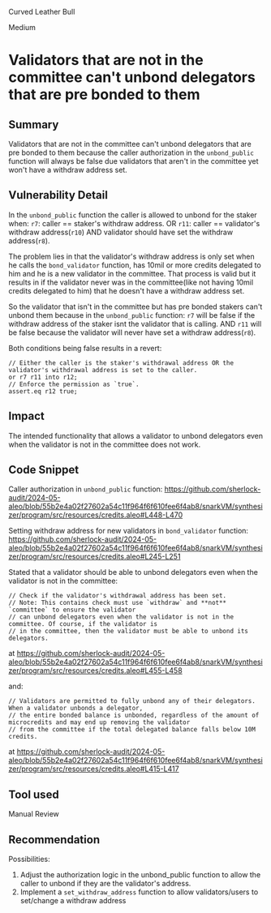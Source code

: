 Curved Leather Bull

Medium

# Validators that are not in the committee can't unbond delegators that are pre bonded to them

## Summary
Validators that are not in the committee can't unbond delegators that are pre bonded to them because the caller authorization in the `unbond_public` function will always be false due validators that aren't in the committee yet won't have a withdraw address set.

## Vulnerability Detail
In the `unbond_public` function the caller is allowed to unbond for the staker when:
`r7`: caller == staker's withdraw address.
OR
`r11`: caller == validator's withdraw address(`r10`) AND validator should have set the withdraw address(`r8`).

The problem lies in that the validator's withdraw address is only set when he calls the `bond_validator` function, has 10mil or more credits delegated to him and he is a new validator in the committee. That process is valid but it results in if the validator never was in the committee(like not having 10mil credits delegated to him) that he doesn't have a withdraw address set.

So the validator that isn't in the committee but has pre bonded stakers can't unbond them because in the `unbond_public` function:
`r7` will be false if the withdraw address of the staker isnt the validator that is calling.
AND 
`r11` will be false because the validator will never have set a withdraw address(`r8`).

Both conditions being false results in a revert:
```aleo
// Either the caller is the staker's withdrawal address OR the validator's withdrawal address is set to the caller.
or r7 r11 into r12;
// Enforce the permission as `true`.
assert.eq r12 true;
```

## Impact
The intended functionality that allows a validator to unbond delegators even when the validator is not in the committee does not work.

## Code Snippet
Caller authorization in `unbond_public` function:
https://github.com/sherlock-audit/2024-05-aleo/blob/55b2e4a02f27602a54c11f964f6f610fee6f4ab8/snarkVM/synthesizer/program/src/resources/credits.aleo#L448-L470

Setting withdraw address for new validators in `bond_validator` function:
https://github.com/sherlock-audit/2024-05-aleo/blob/55b2e4a02f27602a54c11f964f6f610fee6f4ab8/snarkVM/synthesizer/program/src/resources/credits.aleo#L245-L251

Stated that a validator should be able to unbond delegators even when the validator is not in the committee: 
```aleo
// Check if the validator's withdrawal address has been set.
// Note: This contains check must use `withdraw` and **not** `committee` to ensure the validator
// can unbond delegators even when the validator is not in the committee. Of course, if the validator is
// in the committee, then the validator must be able to unbond its delegators.
```
at https://github.com/sherlock-audit/2024-05-aleo/blob/55b2e4a02f27602a54c11f964f6f610fee6f4ab8/snarkVM/synthesizer/program/src/resources/credits.aleo#L455-L458

and:
```aleo
// Validators are permitted to fully unbond any of their delegators. When a validator unbonds a delegator,
// the entire bonded balance is unbonded, regardless of the amount of microcredits and may end up removing the validator
// from the committee if the total delegated balance falls below 10M credits.
```
at https://github.com/sherlock-audit/2024-05-aleo/blob/55b2e4a02f27602a54c11f964f6f610fee6f4ab8/snarkVM/synthesizer/program/src/resources/credits.aleo#L415-L417

## Tool used
Manual Review

## Recommendation
Possibilities:
1. Adjust the authorization logic in the unbond_public function to allow the caller to unbond if they are the validator's address.
2. Implement a `set_withdraw_address` function to allow validators/users to set/change a withdraw address
